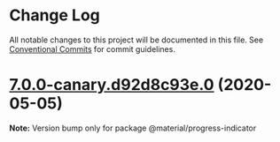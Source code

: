 # Change Log

All notable changes to this project will be documented in this file.
See [Conventional Commits](https://conventionalcommits.org) for commit guidelines.

# [7.0.0-canary.d92d8c93e.0](https://github.com/material-components/material-components-web/compare/v6.0.0...v7.0.0-canary.d92d8c93e.0) (2020-05-05)

**Note:** Version bump only for package @material/progress-indicator
